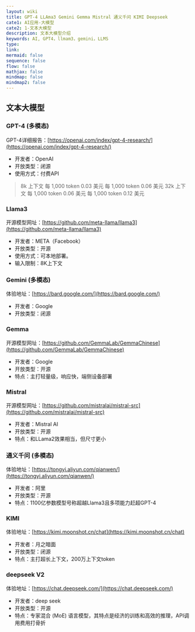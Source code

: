 ```yaml
---
layout: wiki
title: GPT-4 LLAma3 Gemini Gemma Mistral 通义千问 KIMI Deepseek
cate1: AI应用-大模型
cate2: 1-文本大模型
description: 文本大模型介绍
keywords: AI, GPT4，llmam3，gemini，LLMS
type:
link:
mermaid: false
sequence: false
flow: false
mathjax: false
mindmap: false
mindmap2: false
---
```


## 文本大模型

### GPT-4 (多模态)

GPT-4详细报告：[https://openai.com/index/gpt-4-research/](https://openai.com/index/gpt-4-research/)

- 开发者：OpenAI
- 开放类型：闭源
- 使用方式：付费API
> 8k 上下文	每 1,000 token 0.03 美元	每 1,000 token 0.06 美元
> 32k 上下文	每 1,000 token 0.06 美元	每 1,000 token 0.12 美元

### Llama3

开源模型网址：[https://github.com/meta-llama/llama3](https://github.com/meta-llama/llama3)

- 开发者：META（Facebook）
- 开放类型：开源
- 使用方式：可本地部署。
- 输入限制：8K上下文

### Gemini (多模态)

体验地址：[https://bard.google.com/](https://bard.google.com/)

- 开发者：Google
- 开放类型：闭源

### Gemma

开源模型网址：[https://github.com/GemmaLab/GemmaChinese](https://github.com/GemmaLab/GemmaChinese)

- 开发者：Google
- 开放类型：开源
- 特点：主打轻量级，响应快，端侧设备部署

### Mistral

开源模型网址：[https://github.com/mistralai/mistral-src](https://github.com/mistralai/mistral-src)

- 开发者：Mistral AI
- 开放类型：开源
- 特点：和LLama2效果相当，但尺寸更小

### 通义千问 (多模态)

体验地址：[https://tongyi.aliyun.com/qianwen/](https://tongyi.aliyun.com/qianwen/)

- 开发者：阿里
- 开放类型：开源
- 特点：1100亿参数模型号称超越Llama3且多项能力赶超GPT-4

### KIMI

体验地址：[https://kimi.moonshot.cn/chat](https://kimi.moonshot.cn/chat)

- 开发者：月之暗面
- 开放类型：闭源
- 特点：主打超长上下文，200万上下文token

### deepseek V2

体验地址：[https://chat.deepseek.com/](https://chat.deepseek.com/)

- 开发者：deep seek
- 开放类型：开源
- 特点：专家混合 (MoE) 语言模型，其特点是经济的训练和高效的推理，API调用费用打骨折
